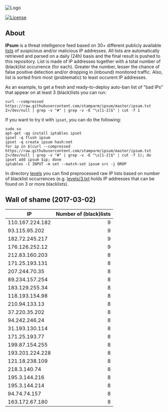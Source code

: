 ![Logo](logo.png)

[![License](https://img.shields.io/badge/license-Public_domain-red.svg)](https://wiki.creativecommons.org/wiki/Public_domain)

About
----

**IPsum** is a threat intelligence feed based on 30+ different publicly available [lists](https://github.com/stamparm/maltrail) of suspicious and/or malicious IP addresses. All lists are automatically retrieved and parsed on a daily (24h) basis and the final result is pushed to this repository. List is made of IP addresses together with a total number of (black)list occurrence (for each). Greater the number, lesser the chance of false positive detection and/or dropping in (inbound) monitored traffic. Also, list is sorted from most (problematic) to least occurent IP addresses.

As an example, to get a fresh and ready-to-deploy auto-ban list of "bad IPs" that appear on at least 3 (black)lists you can run:

```
curl --compressed https://raw.githubusercontent.com/stamparm/ipsum/master/ipsum.txt 2>/dev/null | grep -v "#" | grep -v -E "\s[1-2]$" | cut -f 1
```

If you want to try it with `ipset`, you can do the following:

```
sudo su
apt-get -qq install iptables ipset
ipset -q flush ipsum
ipset -q create ipsum hash:net
for ip in $(curl --compressed https://raw.githubusercontent.com/stamparm/ipsum/master/ipsum.txt 2>/dev/null | grep -v "#" | grep -v -E "\s[1-2]$" | cut -f 1); do ipset add ipsum $ip; done
iptables -I INPUT -m set --match-set ipsum src -j DROP
```

In directory [levels](levels) you can find preprocessed raw IP lists based on number of blacklist occurrences (e.g. [levels/3.txt](levels/3.txt) holds IP addresses that can be found on 3 or more blacklists).

Wall of shame (2017-03-02)
----

|IP|Number of (black)lists|
|---|--:|
110.167.224.182|9
93.115.95.202|9
182.72.245.217|9
176.126.252.12|9
212.83.160.203|8
171.25.193.131|8
207.244.70.35|8
89.234.157.254|8
183.129.255.34|8
118.193.154.98|8
210.94.133.13|8
37.220.35.202|8
94.242.246.24|8
31.193.130.114|8
171.25.193.77|8
199.87.154.255|8
193.201.224.228|8
121.18.238.109|8
218.3.140.74|8
195.3.144.216|8
195.3.144.214|8
94.74.74.157|8
163.172.67.180|8
